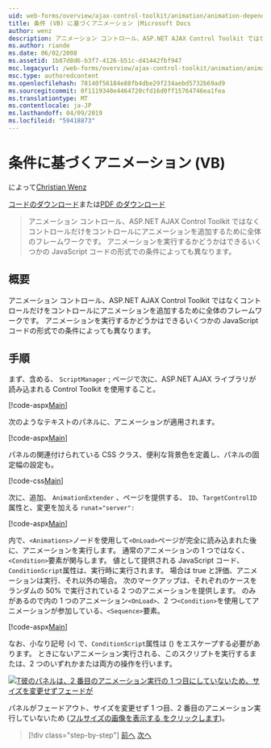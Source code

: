 ```yaml
---
uid: web-forms/overview/ajax-control-toolkit/animation/animation-depending-on-a-condition-vb
title: 条件 (VB) に基づくアニメーション |Microsoft Docs
author: wenz
description: アニメーション コントロール、ASP.NET AJAX Control Toolkit ではなくコントロールだけをコントロールにアニメーションを追加するために全体のフレームワークです。 アニメーションがかどうか.
ms.author: riande
ms.date: 06/02/2008
ms.assetid: 1b87d8d6-b3f7-4126-b51c-d41442fbf947
msc.legacyurl: /web-forms/overview/ajax-control-toolkit/animation/animation-depending-on-a-condition-vb
msc.type: authoredcontent
ms.openlocfilehash: 78140f56184e88fb4dbe29f234aebd5732b69ad9
ms.sourcegitcommit: 0f1119340e4464720cfd16d0ff15764746ea1fea
ms.translationtype: MT
ms.contentlocale: ja-JP
ms.lasthandoff: 04/09/2019
ms.locfileid: "59418873"
---
```

# <a name="animation-depending-on-a-condition-vb"></a>条件に基づくアニメーション (VB)

によって[Christian Wenz](https://github.com/wenz)

[コードのダウンロード](http://download.microsoft.com/download/f/9/a/f9a26acd-8df4-4484-8a18-199e4598f411/Animation4.vb.zip)または[PDF のダウンロード](http://download.microsoft.com/download/6/7/1/6718d452-ff89-4d3f-a90e-c74ec2d636a3/animation4VB.pdf)

> アニメーション コントロール、ASP.NET AJAX Control Toolkit ではなくコントロールだけをコントロールにアニメーションを追加するために全体のフレームワークです。 アニメーションを実行するかどうかはできるいくつかの JavaScript コードの形式での条件によっても異なります。


## <a name="overview"></a>概要

アニメーション コントロール、ASP.NET AJAX Control Toolkit ではなくコントロールだけをコントロールにアニメーションを追加するために全体のフレームワークです。 アニメーションを実行するかどうかはできるいくつかの JavaScript コードの形式での条件によっても異なります。

## <a name="steps"></a>手順

まず、含める、 `ScriptManager` ; ページで次に、ASP.NET AJAX ライブラリが読み込まれる Control Toolkit を使用すること。

[!code-aspx[Main](animation-depending-on-a-condition-vb/samples/sample1.aspx)]

次のようなテキストのパネルに、アニメーションが適用されます。

[!code-aspx[Main](animation-depending-on-a-condition-vb/samples/sample2.aspx)]

パネルの関連付けられている CSS クラス、便利な背景色を定義し、パネルの固定幅の設定も。

[!code-css[Main](animation-depending-on-a-condition-vb/samples/sample3.css)]

次に、追加、 `AnimationExtender` 、ページを提供する、 `ID`、`TargetControlID`属性と、変更を加える `runat="server":`

[!code-aspx[Main](animation-depending-on-a-condition-vb/samples/sample4.aspx)]

内で、`<Animations>`ノードを使用して`<OnLoad>`ページが完全に読み込まれた後に、アニメーションを実行します。 通常のアニメーションの 1 つではなく、`<Condition>`要素が関与します。 値として提供される JavaScript コード、`ConditionScript`属性は、実行時に実行されます。 場合は true と評価、アニメーションは実行、それ以外の場合。 次のマークアップは、それぞれのケースをランダムの 50% で実行されている 2 つのアニメーションを提供します。 のみがあるので内の 1 つのアニメーション`<OnLoad>`、2 つ`<Condition>`を使用してアニメーションが参加している、`<Sequence>`要素。

[!code-aspx[Main](animation-depending-on-a-condition-vb/samples/sample5.aspx)]

なお、小なり記号 (`<`) で、`ConditionScript`属性は () をエスケープする必要があります。 ときにないアニメーション実行される、このスクリプトを実行するまたは、2 つのいずれかまたは両方の操作を行います。


[![T彼のパネルは、2 番目のアニメーション実行の 1 つ目にしていないため、サイズを変更せずフェードが](animation-depending-on-a-condition-vb/_static/image2.png)](animation-depending-on-a-condition-vb/_static/image1.png)

パネルがフェードアウト、サイズを変更せず 1 つ目、2 番目のアニメーション実行していないため ([フルサイズの画像を表示する をクリックします](animation-depending-on-a-condition-vb/_static/image3.png))。

> [!div class="step-by-step"]
> [前へ](executing-several-animations-after-each-other-vb.md)
> [次へ](picking-one-animation-out-of-a-list-vb.md)
